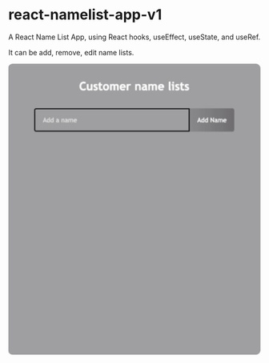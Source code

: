 # react-namelist-app-v1

A React Name List App, using React hooks, useEffect, useState, and useRef. 

It can be add, remove, edit name lists.


![image](https://github.com/JerryTsengs/react-namelist-app-v1/blob/main/demo.gif)

